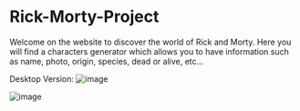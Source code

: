 # Rick-Morty-Project
Welcome on the website to discover the world of Rick and Morty.
Here you will find a characters generator which allows you to have information such as name, photo, origin, species, dead or alive, etc…

Desktop Version:
![image](https://github.com/Vincent-Ale/Rick-Morty-Project/assets/159807430/bb91e670-9dab-410e-994b-8341a137b212)



![image](https://github.com/Vincent-Ale/Rick-Morty-Project/assets/159807430/8674a5ac-7076-4f08-b0e3-611a5c9f0dcc)


